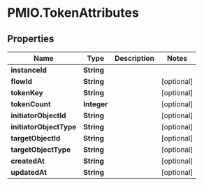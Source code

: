 # PMIO.TokenAttributes

## Properties
Name | Type | Description | Notes
------------ | ------------- | ------------- | -------------
**instanceId** | **String** |  | 
**flowId** | **String** |  | [optional] 
**tokenKey** | **String** |  | [optional] 
**tokenCount** | **Integer** |  | [optional] 
**initiatorObjectId** | **String** |  | [optional] 
**initiatorObjectType** | **String** |  | [optional] 
**targetObjectId** | **String** |  | [optional] 
**targetObjectType** | **String** |  | [optional] 
**createdAt** | **String** |  | [optional] 
**updatedAt** | **String** |  | [optional] 


